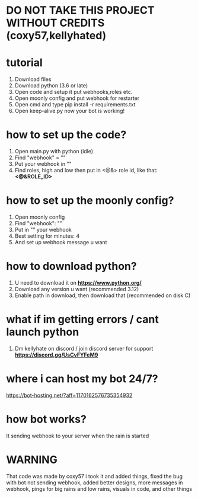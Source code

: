 # DO NOT TAKE THIS PROJECT WITHOUT CREDITS (coxy57,kellyhated)

# tutorial
1. Download files
2. Download python (3.6 or late)
3. Open code and setup it put webhooks,roles etc.
4. Open moonly config and put webhook for restarter 
5. Open cmd and type pip install -r requirements.txt
6. Open keep-alive.py now your bot is working!

# how to set up the code?
1. Open main.py with python (idle)
2. Find "webhook" = ""
3. Put your webhook in ""
4. Find roles, high and low then put in <@&> role id, like that: **<@&ROLE_ID>**

# how to set up the moonly config?
1. Open moonly config
2. Find "webhook": ""
3. Put in "" your webhook
4. Best setting for minutes: 4
5. And set up webhook message u want

# how to download python? 
1. U need to download it on **https://www.python.org/**
2. Download any version u want (recommended 3.12)
3. Enable path in download, then download that (recommended on disk C)

# what if im getting errors / cant launch python
1. Dm kellyhate on discord / join discord server for support **https://discord.gg/UsCvFYFeM9**

# where i can host my bot 24/7?
https://bot-hosting.net/?aff=1170162576735354932

# how bot works?
It sending webhook to your server when the rain is started





# WARNING
That code was made by coxy57 i took it and added things, fixed the bug with bot not sending webhook, added better designs, more messages in webhook, pings for big rains and low rains, visuals in code, and other things



